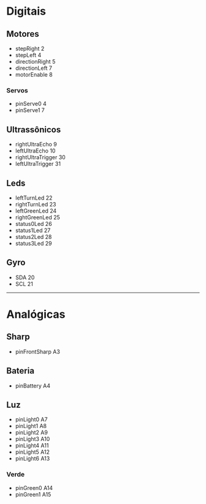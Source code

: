 # Digitais
## Motores
- stepRight 2
- stepLeft 4
- directionRight 5
- directionLeft 7
- motorEnable 8
### Servos
- pinServe0 4
- pinServe1 7

## Ultrassônicos
- rightUltraEcho 9
- leftUltraEcho 10
- rightUltraTrigger 30
- leftUltraTrigger 31

## Leds
- leftTurnLed 22
- rightTurnLed 23
- leftGreenLed 24
- rightGreenLed 25
- status0Led 26
- status1Led 27
- status2Led 28
- status3Led 29

## Gyro
- SDA 20
- SCL 21

---
# Analógicas
## Sharp
- pinFrontSharp A3

## Bateria
- pinBattery A4

## Luz
- pinLight0 A7
- pinLight1 A8
- pinLight2 A9
- pinLight3 A10
- pinLight4 A11
- pinLight5 A12
- pinLight6 A13

### Verde
- pinGreen0 A14
- pinGreen1 A15
